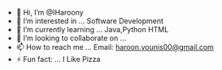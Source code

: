 - 👋 Hi, I’m @IHaroony
- 👀 I’m interested in ... Software Development
- 🌱 I’m currently learning ... Java,Python HTML
- 💞️ I’m looking to collaborate on ...
- 📫 How to reach me ... Email: haroon.younis00@gmail.com
- ⚡ Fun fact: ... I Like Pizza

<!---
IHaroony/IHaroony is a ✨ special ✨ repository because its `README.md` (this file) appears on your GitHub profile.
You can click the Preview link to take a look at your changes.
--->
